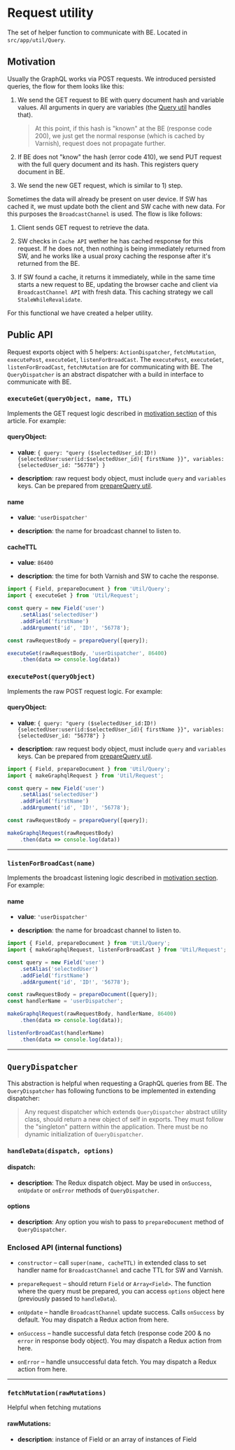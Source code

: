 # Request utility

The set of helper function to communicate with BE. Located in `src/app/util/Query`.

## Motivation

Usually the GraphQL works via POST requests. We introduced persisted queries, the flow for them looks like this:

1.  We send the GET request to BE with query document hash and variable values. All arguments in query are variables (the [Query util](/theme/02-Query.md) handles that). 

    > At this point, if this hash is "known" at the BE (response code 200), we just get the normal response (which is cached by Varnish), request does not propagate further.

2.  If BE does not "know" the hash (error code 410), we send PUT request with the full query document and its hash. This registers query document in BE.

3.  We send the new GET request, which is similar to 1) step.

Sometimes the data will already be present on user device. If SW has cached it, we must update both the client and SW cache with new data. For this purposes the `BroadcastChannel` is used. The flow is like follows:

1.  Client sends GET request to retrieve the data.

2.  SW checks in `Cache API` wether he has cached response for this request. If he does not, then nothing is being immediately returned from SW, and he works like a usual proxy caching the response after it's returned from the BE.

3.  If SW found a cache, it returns it immediately, while in the same time starts a new request to BE, updating the browser cache and client via `BroadcastChannel API` with fresh data. This caching strategy we call `StaleWhileRevalidate`.

For this functional we have created a helper utility.

## Public API

Request exports object with 5 helpers: `ActionDispatcher`, `fetchMutation`, `executePost`, `executeGet`, `listenForBroadCast`. The `executePost`, `executeGet`, `listenForBroadCast`, `fetchMutation` are for communicating with BE. The `QueryDispatcher` is an abstract dispatcher with a build in interface to communicate with BE.

### `executeGet(queryObject, name, TTL)`

Implements the GET request logic described in [motivation section](#Motivation) of this article. For example:

#### queryObject:

-   **value**: `{ query: "query ($selectedUser_id:ID!) {selectedUser:user(id:$selectedUser_id){ firstName }}", variables: {selectedUser_id: "56778"} }`

-   **description**: raw request body object, must include `query` and `variables` keys. Can be prepared from [prepareQuery util]('./02-Query.md').

#### name

-   **value**: `'userDispatcher'`

-   **description**: the name for broadcast channel to listen to.

#### cacheTTL

-   **value**: `86400`

-   **description**: the time for both Varnish and SW to cache the response.

```js
import { Field, prepareDocument } from 'Util/Query';
import { executeGet } from 'Util/Request';

const query = new Field('user')
    .setAlias('selectedUser')
    .addField('firstName')
    .addArgument('id', 'ID!', '56778');

const rawRequestBody = prepareQuery([query]);

executeGet(rawRequestBody, 'userDispatcher', 86400)
    .then(data => console.log(data))
```

### `executePost(queryObject)`

Implements the raw POST request logic. For example:

#### queryObject:

-   **value**: `{ query: "query ($selectedUser_id:ID!) {selectedUser:user(id:$selectedUser_id){ firstName }}", variables: {selectedUser_id: "56778"} }`

-   **description**: raw request body object, must include `query` and `variables` keys. Can be prepared from [prepareQuery util]('./02-Query.md').

```js
import { Field, prepareDocument } from 'Util/Query';
import { makeGraphqlRequest } from 'Util/Request';

const query = new Field('user')
    .setAlias('selectedUser')
    .addField('firstName')
    .addArgument('id', 'ID!', '56778');

const rawRequestBody = prepareQuery([query]);

makeGraphqlRequest(rawRequestBody)
    .then(data => console.log(data))
```

<hr />

### `listenForBroadCast(name)`

Implements the broadcast listening logic described in [motivation section](#Motivation). For example:

#### name

-   **value**: `'userDispatcher'`

-   **description**: the name for broadcast channel to listen to.

```js
import { Field, prepareDocument } from 'Util/Query';
import { makeGraphqlRequest, listenForBroadCast } from 'Util/Request';

const query = new Field('user')
    .setAlias('selectedUser')
    .addField('firstName')
    .addArgument('id', 'ID!', '56778');

const rawRequestBody = prepareDocument([query]);
const handlerName = 'userDispatcher';

makeGraphqlRequest(rawRequestBody, handlerName, 86400)
    .then(data => console.log(data));

listenForBroadCast(handlerName)
    .then(data => console.log(data));
```

<hr />

## `QueryDispatcher`

This abstraction is helpful when requesting a GraphQL queries from BE. The `QueryDispatcher` has following functions to be implemented in extending dispatcher:

> Any request dispatcher which extends `QueryDispatcher` abstract utility class, should return a new object of self in exports. They must follow the "singleton" pattern within the application. There must be no dynamic initialization of `QueryDispatcher`.

### `handleData(dispatch, options)`

#### dispatch:

-   **description**: The Redux dispatch object. May be used in `onSuccess`, `onUpdate` or `onError` methods of `QueryDispatcher`.

#### options

-   **description**: Any option you wish to pass to `prepareDocument` method of `QueryDispatcher`.

### Enclosed API (internal functions)

-   `constructor` – call `super(name, cacheTTL)` in extended class to set handler name for `BroadcastChannel` and cache TTL for SW and Varnish.

-   `prepareRequest` – should return `Field` or `Array<Field>`. The function where the query must be prepared, you can access `options` object here (previously passed to `handleData`).

-   `onUpdate` – handle `BroadcastChannel` update success. Calls `onSuccess` by default. You may dispatch a Redux action from here.

-   `onSuccess` – handle successful data fetch (response code 200 & no `error` in response body object). You may dispatch a Redux action from here.

-   `onError` – handle unsuccessful data fetch. You may dispatch a Redux action from here.

<hr />

### `fetchMutation(rawMutations)`

Helpful when fetching mutations

#### rawMutations:

-   **description**: instance of Field or an array of instances of Field
